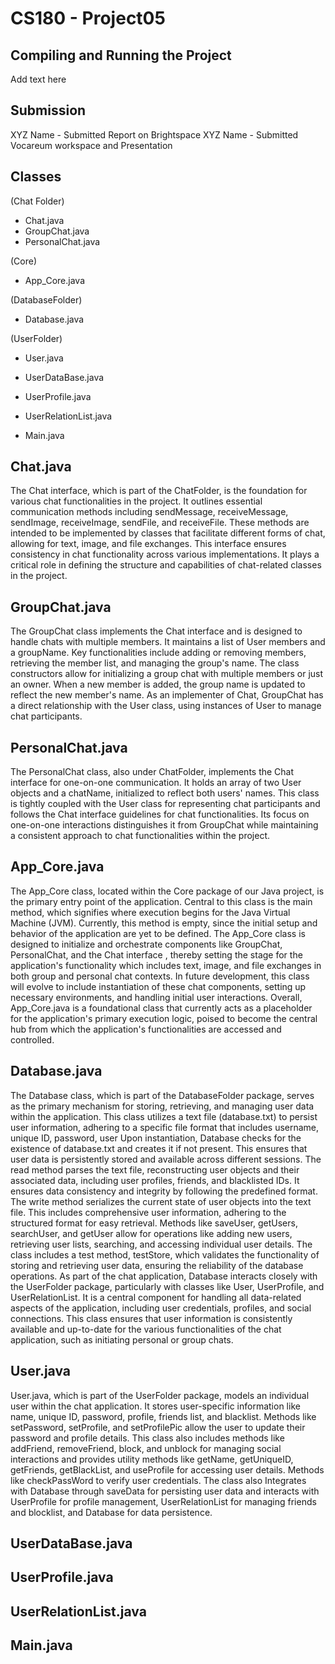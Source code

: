 # CS180 - Project05


## Compiling and Running the Project
Add text here


## Submission
XYZ Name - Submitted Report on Brightspace
XYZ Name - Submitted Vocareum workspace and Presentation


## Classes
(Chat Folder)
- Chat.java
- GroupChat.java
- PersonalChat.java

(Core)
- App_Core.java

(DatabaseFolder)
- Database.java

(UserFolder)
- User.java
- UserDataBase.java
- UserProfile.java
- UserRelationList.java

- Main.java


## Chat.java
The Chat interface, which is part of the ChatFolder, is the foundation for various chat functionalities in the project. It outlines essential communication methods including sendMessage, receiveMessage, sendImage, receiveImage, sendFile, and receiveFile. These methods are intended to be implemented by classes that facilitate different forms of chat, allowing for text, image, and file exchanges. This interface ensures consistency in chat functionality across various implementations. 
It plays a critical role in defining the structure and capabilities of chat-related classes in the project.




## GroupChat.java
The GroupChat class implements the Chat interface and is designed to handle chats with multiple members. It maintains a list of User members and a groupName. Key functionalities include adding or removing members, retrieving the member list, and managing the group's name. The class constructors allow for initializing a group chat with multiple members or just an owner. When a new member is added, the group name is updated to reflect the new member's name. As an implementer of Chat, GroupChat has a direct relationship with the User class, using instances of User to manage chat participants.


## PersonalChat.java
The PersonalChat class, also under ChatFolder, implements the Chat interface for one-on-one communication. It holds an array of two User objects and a chatName, initialized to reflect both users' names. 
This class is tightly coupled with the User class for representing chat participants and follows the Chat interface guidelines for chat functionalities. Its focus on one-on-one interactions distinguishes it from GroupChat while maintaining a consistent approach to chat functionalities within the project.




## App_Core.java
The App_Core class, located within the Core package of our Java project, is the primary entry point of the application. Central to this class is the main method, which signifies where execution begins for the Java Virtual Machine (JVM). Currently, this method is empty, since the initial setup and behavior of the application are yet to be defined. The App_Core class is designed to initialize and orchestrate components like GroupChat, PersonalChat, and the Chat interface , thereby setting the stage for the application's functionality which includes text, image, and file exchanges in both group and personal chat contexts.
In future development, this class will evolve to include instantiation of these chat components, setting up necessary environments, and handling initial user interactions.
Overall, App_Core.java is a foundational class that currently acts as a placeholder for the application's primary execution logic, poised to become the central hub from which the application's functionalities are accessed and controlled.


## Database.java
The Database class, which is part of the DatabaseFolder package, serves as the primary mechanism for storing, retrieving, and managing user data within the application. This class utilizes a text file (database.txt) to persist user information, adhering to a specific file format that includes username, unique ID, password, user 
Upon instantiation, Database checks for the existence of database.txt and creates it if not present. This ensures that user data is persistently stored and available across different sessions.
The read method parses the text file, reconstructing user objects and their associated data, including user profiles, friends, and blacklisted IDs. It ensures data consistency and integrity by following the predefined format.
The write method serializes the current state of user objects into the text file. This includes comprehensive user information, adhering to the structured format for easy retrieval.
Methods like saveUser, getUsers, searchUser, and getUser allow for operations like adding new users, retrieving user lists, searching, and accessing individual user details.
The class includes a test method, testStore, which validates the functionality of storing and retrieving user data, ensuring the reliability of the database operations.
As part of the chat application, Database interacts closely with the UserFolder package, particularly with classes like User, UserProfile, and UserRelationList. It is a central component for handling all data-related aspects of the application, including user credentials, profiles, and social connections. This class ensures that user information is consistently available and up-to-date for the various functionalities of the chat application, such as initiating personal or group chats.


## User.java
User.java, which is part of the UserFolder package, models an individual user within the chat application. It stores user-specific information like name, unique ID, password, profile, friends list, and blacklist.
Methods like setPassword, setProfile, and setProfilePic allow the user to update their password and profile details.
This class also includes methods like addFriend, removeFriend, block, and unblock for managing social interactions and provides utility methods like getName, getUniqueID, getFriends, getBlackList, and useProfile for accessing user details.
Methods like checkPassWord to verify user credentials.
The class also Integrates with Database through saveData for persisting user data and interacts with UserProfile for profile management, UserRelationList for managing friends and blocklist, and Database for data persistence.


## UserDataBase.java


## UserProfile.java


## UserRelationList.java


## Main.java




